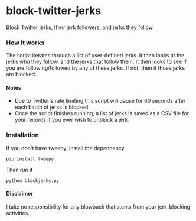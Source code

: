 block-twitter-jerks
===================

Block Twitter jerks, their jerk followers, and jerks they follow. 

### How it works
The script iterates through a list of user-defined jerks. It then looks at the jerks who they follow, and the jerks that follow them. It then looks to see if you are following/followed by any of these jerks. If not, then it those jerks are blocked.

#### Notes
* Due to Twitter's rate limiting this script will pause for 60 seconds after each batch of jerks is blocked.
* Once the script finishes running, a list of jerks is saved as a CSV file for your records if you ever wish to unblock a jerk.

### Installation

If you don't have tweepy, install the dependency.

`pip install tweepy`

Then run it

`python blockjerks.py`

#### Disclaimer

I take no responsibility for any blowback that stems from your jerk-blocking activities.

